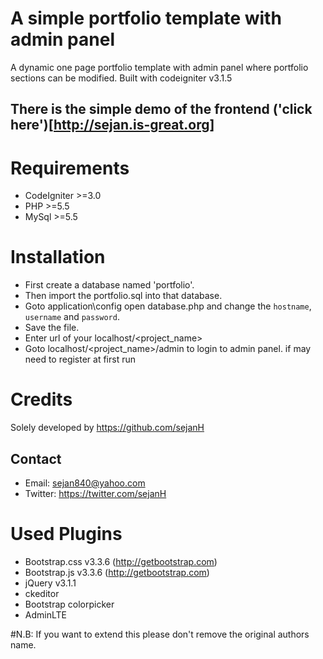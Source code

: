 A simple portfolio template with admin panel
============================================

A dynamic one page portfolio template with admin panel where portfolio sections can be modified.
Built with codeigniter v3.1.5
## There is the simple demo of the frontend ('click here')[http://sejan.is-great.org]
Requirements
============
* CodeIgniter >=3.0
* PHP >=5.5
* MySql >=5.5

Installation
============
* First create a database named 'portfolio'.
* Then import the portfolio.sql into that database.
* Goto application\config open database.php and change the `hostname`, `username` and `password`.
* Save the file.
* Enter url of your localhost/<project_name>
* Goto localhost/<project_name>/admin to login to admin panel. if may need to register at first run


Credits
=======
Solely developed by https://github.com/sejanH

Contact
-------
- Email: sejan840@yahoo.com
- Twitter: https://twitter.com/sejanH


Used Plugins
============
- Bootstrap.css v3.3.6 (http://getbootstrap.com)
- Bootstrap.js v3.3.6 (http://getbootstrap.com)
- jQuery v3.1.1
- ckeditor
- Bootstrap colorpicker
- AdminLTE


#N.B: If you want to extend this please don't remove the original authors name.
